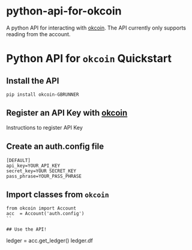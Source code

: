 # python-api-for-okcoin
A python API for interacting with [okcoin](https://www.okcoin.com/). The API currently only supports reading from the account.

# Python API for ```okcoin``` Quickstart
## Install the API
```pip install okcoin-GBRUNNER```

## Register an API Key with [okcoin]()
Instructions to register API Key

## Create an auth.config file
```
[DEFAULT]
api_key=YOUR_API_KEY
secret_key=YOUR SECRET_KEY
pass_phrase=YOUR_PASS_PHRASE
```

## Import classes from ```okcoin```
```
from okcoin import Account
acc  = Account('auth.config')
``

## Use the API!
```
ledger = acc.get_ledger()
ledger.df
```
